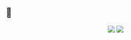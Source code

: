 <h2>💊</h2>
<center>
  <p>
    <img aling="center" src="https://komarev.com/ghpvc/?username=WqaSS" />
    <img aling="center" src="https://github-readme-stats.vercel.app/api/top-langs/?username=WqaSS&exclude_repo=eslint-config&theme=dracula" />
    <a target="_blank" href="https://discord.gg/gPQaN8GTQT" rel="noreferrer"><Discord size={40}/></a>
  </p>
</center>
